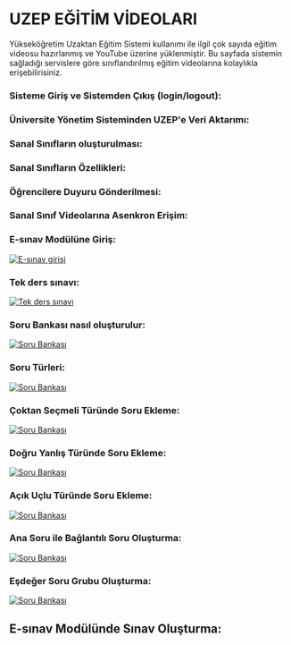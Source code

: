 # UZEP EĞİTİM VİDEOLARI

Yükseköğretim Uzaktan Eğitim Sistemi kullanımı ile ilgil çok sayıda eğitim videosu hazırlanmış ve YouTube üzerine yüklenmiştir. Bu sayfada sistemin sağladığı servislere göre sınıflandırılmış eğitim videolarına kolaylıkla erişebilirisiniz.

### Sisteme Giriş ve Sistemden Çıkış (login/logout):

### Üniversite Yönetim Sisteminden UZEP'e Veri Aktarımı:

### Sanal Sınıfların oluşturulması:

### Sanal Sınıfların Özellikleri:

### Öğrencilere Duyuru Gönderilmesi:

### Sanal Sınıf Videolarına Asenkron Erişim:

### E-sınav Modülüne Giriş:

[![E-sınav girişi](http://img.youtube.com/vi/Kq5VDpsvQn8/0.jpg)](http://www.youtube.com/watch?v=Kq5VDpsvQn8)

### Tek ders sınavı:

[![Tek ders sınavı](http://img.youtube.com/vi/eGssColzQ9o/0.jpg)](http://www.youtube.com/watch?v=eGssColzQ9o)

### Soru Bankası nasıl oluşturulur:

[![Soru Bankası](http://img.youtube.com/vi/yil-z9KnY4E/0.jpg)](http://www.youtube.com/watch?v=yil-z9KnY4E)

### Soru Türleri:

[![Soru Bankası](http://img.youtube.com/vi/419ploeeiEg/0.jpg)](http://www.youtube.com/watch?v=419ploeeiEg)

### Çoktan Seçmeli Türünde Soru Ekleme:

[![Soru Bankası](http://img.youtube.com/vi/419ploeeiEg/0.jpg)](http://www.youtube.com/watch?v=419ploeeiEg)

### Doğru Yanlış Türünde Soru Ekleme:

[![Soru Bankası](http://img.youtube.com/vi/KhmTQlD7Or4/0.jpg)](http://www.youtube.com/watch?v=KhmTQlD7Or4)

### Açık Uçlu Türünde Soru Ekleme:

[![Soru Bankası](http://img.youtube.com/vi/HIAE81vrRzw/0.jpg)](http://www.youtube.com/watch?v=HIAE81vrRzw)

### Ana Soru ile Bağlantılı Soru Oluşturma:

[![Soru Bankası](http://img.youtube.com/vi/iQHbqw--tR8/0.jpg)](http://www.youtube.com/watch?v=iQHbqw--tR8)

### Eşdeğer Soru Grubu Oluşturma:

[![Soru Bankası](http://img.youtube.com/vi/P83KU7H_6D4/0.jpg)](http://www.youtube.com/watch?v=P83KU7H_6D4)

## E-sınav Modülünde Sınav Oluşturma:
